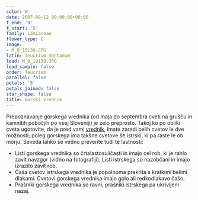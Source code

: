 ```yaml
---
color: W
date: 2007-08-12 00:00:00+00:00
f_end: '9'
f_start: '5'
family: Lamiaceae
flower_type: C
image:
- M_0_10138.JPG
latin: Teucrium montanum
lead: M_0_10138.JPG
lead_sample: false
order: Teucrium
parallel: false
petals: '5'
petals_joined: false
star_shape: false
title: Gorski vrednik
---
```

Prepoznavanje gorskega vrednika (od maja do septembra cveti na grušču in kamnitih pobočjih po vsej Sloveniji) je zelo preprosto. Takoj ko po obliki cveta ugotovite, da je pred vami [vrednik](../genus/teucrium/), imate zaradi belih cvetov le dve možnosti; poleg gorskega ima takšne cvetove še istrski, ki pa raste le ob morju. Seveda lahko še vedno preverite tudi te lastnosti:

-   Listi gorskega vrednika so črtalastosuličasti in imajo cel rob, ki je rahlo zavit navzgor (vidno na fotografiji). Listi istrskega so nazobčani in imajo izrazito zavit rob.
-   Čaša cvetov istrskega vrednika je popolnoma prekrita s kratkimi belimi dlakami. Cvetovi gorskega vrednika imajo golo ali redkodlakavo čašo.
-   Prašniki gorskega vrednika so ravni, prašniki istrskega pa ukrivljeni nazaj.
